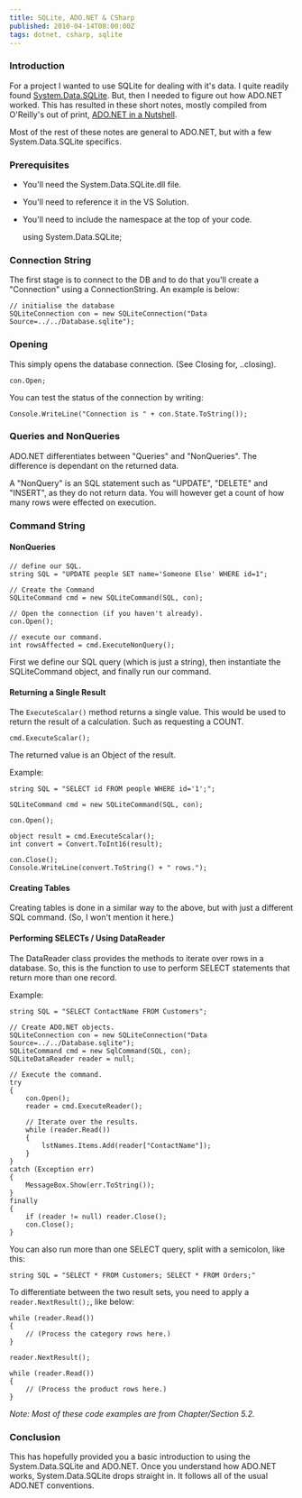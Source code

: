 ```yaml
---
title: SQLite, ADO.NET & CSharp
published: 2010-04-14T08:00:00Z
tags: dotnet, csharp, sqlite
---
```


### Introduction

For a project I wanted to use SQLite for dealing with it's data. I quite readily found [System.Data.SQLite](http://sqlite.phxsoftware.com/ "System.Data.SQLite"). But, then I needed to figure out how ADO.NET worked. This has resulted in these short notes, mostly compiled from O'Reilly's out of print, [ADO.NET in a Nutshell](http://oreilly.com/catalog/9780596003616/ "ADO.NET in a Nutshell - O'Reilly Media").

Most of the rest of these notes are general to ADO.NET, but with a few System.Data.SQLite specifics.

### Prerequisites

* You'll need the System.Data.SQLite.dll file.
* You'll need to reference it in the VS Solution.
* You'll need to include the namespace at the top of your code.

	using System.Data.SQLite;

### Connection String

The first stage is to connect to the DB and to do that you'll create a "Connection" using a ConnectionString. An example is below:

    // initialise the database
	SQLiteConnection con = new SQLiteConnection("Data Source=../../Database.sqlite");
	
### Opening

This simply opens the database connection. (See Closing for, ..closing).

	con.Open;
	
You can test the status of the connection by writing:

	Console.WriteLine("Connection is " + con.State.ToString());

### Queries and NonQueries

ADO.NET differentiates between "Queries" and "NonQueries". The difference is dependant on the returned data.

A "NonQuery" is an SQL statement such as "UPDATE", "DELETE" and "INSERT", as they do not return data. You will however get a count of how many rows were effected on execution.

### Command String

#### NonQueries

	// define our SQL.
	string SQL = "UPDATE people SET name='Someone Else' WHERE id=1";

    // Create the Command
	SQLiteCommand cmd = new SQLiteCommand(SQL, con);
	
	// Open the connection (if you haven't already).
	con.Open();
	
	// execute our command.
	int rowsAffected = cmd.ExecuteNonQuery();
	
First we define our SQL query (which is just a string), then instantiate the SQLiteCommand object, and finally run our command.

#### Returning a Single Result

The `ExecuteScalar()` method returns a single value. This would be used to return the result of a calculation. Such as requesting a COUNT.

	cmd.ExecuteScalar();
	
The returned value is an Object of the result.

Example:

    string SQL = "SELECT id FROM people WHERE id='1';";

	SQLiteCommand cmd = new SQLiteCommand(SQL, con);

	con.Open();

	object result = cmd.ExecuteScalar();
	int convert = Convert.ToInt16(result);

	con.Close();
	Console.WriteLine(convert.ToString() + " rows.");

#### Creating Tables

Creating tables is done in a similar way to the above, but with just a different SQL command. (So, I won't mention it here.)

#### Performing SELECTs / Using DataReader

The DataReader class provides the methods to iterate over rows in a database. So, this is the function to use to perform SELECT statements that return more than one record.

Example:

	string SQL = "SELECT ContactName FROM Customers";

    // Create ADO.NET objects.
    SQLiteConnection con = new SQLiteConnection("Data Source=../../Database.sqlite");
    SQLiteCommand cmd = new SqlCommand(SQL, con);
    SQLiteDataReader reader = null;

    // Execute the command.
    try
    {
        con.Open();
        reader = cmd.ExecuteReader();

        // Iterate over the results.
        while (reader.Read())
        {
            lstNames.Items.Add(reader["ContactName"]);
        }
    }
    catch (Exception err)
    {
        MessageBox.Show(err.ToString());
    }
    finally
    {
        if (reader != null) reader.Close();
        con.Close();
    }

You can also run more than one SELECT query, split with a semicolon, like this:

	string SQL = "SELECT * FROM Customers; SELECT * FROM Orders;"
	
To differentiate between the two result sets, you need to apply a `reader.NextResult();`, like below:

	while (reader.Read())
	{
	    // (Process the category rows here.)
	}

	reader.NextResult();

	while (reader.Read())
	{
	    // (Process the product rows here.)
	}
	
_Note: Most of these code examples are from Chapter/Section 5.2._

### Conclusion

This has hopefully provided you a basic introduction to using the System.Data.SQLite and ADO.NET. Once you understand how ADO.NET works, System.Data.SQLite drops straight in. It follows all of the usual ADO.NET conventions.

